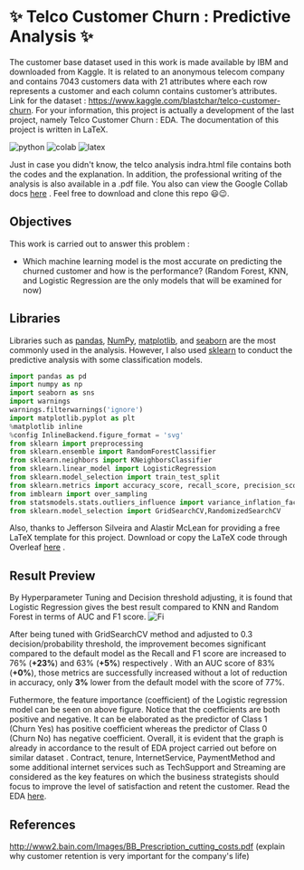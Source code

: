 # ✨ Telco Customer Churn : Predictive Analysis ✨ 
The customer base dataset used in this work is made available by IBM and downloaded from Kaggle. It is related to an anonymous telecom company and contains 7043 customers data with 21 attributes where each row represents a customer and each column contains customer’s attributes. Link for the dataset : https://www.kaggle.com/blastchar/telco-customer-churn. For your information, this project is actually a development of the last project, namely Telco Customer Churn : EDA. The documentation of this project is written in LaTeX.

![python](https://img.shields.io/badge/Python-3776AB?style=for-the-badge&logo=python&logoColor=white)
![colab](https://img.shields.io/badge/Colab-F9AB00?style=for-the-badge&logo=googlecolab&color=525252)
![latex](https://img.shields.io/badge/LaTeX-47A141?style=for-the-badge&logo=LaTeX&logoColor=white)

Just in case you didn't know, the telco analysis indra.html file contains both the codes and the explanation. In addition, the professional writing of the analysis is also available in a .pdf file. You also can view the Google Collab docs [here](https://colab.research.google.com/drive/1_DIwM4A7kMZOEInNVh2GWwKaJ5IhoBFT#scrollTo=bNXeBG2UykdD) . Feel free to download and clone this repo 😃😉.

## Objectives 
This work is carried out to answer this problem :

- Which machine learning model is the most accurate on predicting the churned customer and how is the performance? (Random Forest, KNN, and Logistic Regression are the only models that will be examined for now)

## Libraries
Libraries such as [pandas](https://pandas.pydata.org/), [NumPy](https://numpy.org/), [matplotlib](https://matplotlib.org/), and [seaborn](https://seaborn.pydata.org/) are the most commonly used in the analysis. However, I also used [sklearn](https://scikit-learn.org/stable/) to conduct the predictive analysis with some classification models.
```python
import pandas as pd
import numpy as np
import seaborn as sns
import warnings
warnings.filterwarnings('ignore')
import matplotlib.pyplot as plt
%matplotlib inline
%config InlineBackend.figure_format = 'svg'
from sklearn import preprocessing
from sklearn.ensemble import RandomForestClassifier
from sklearn.neighbors import KNeighborsClassifier
from sklearn.linear_model import LogisticRegression
from sklearn.model_selection import train_test_split
from sklearn.metrics import accuracy_score, recall_score, precision_score, confusion_matrix, roc_auc_score, classification_report,f1_score,precision_recall_curve,roc_curve
from imblearn import over_sampling
from statsmodels.stats.outliers_influence import variance_inflation_factor
from sklearn.model_selection import GridSearchCV,RandomizedSearchCV
```
Also, thanks to Jefferson Silveira and Alastir McLean for providing a free LaTeX template for this project. Download or copy the LaTeX code through Overleaf [here](https://www.overleaf.com/project/61a734eae015a6257592d565) .
## Result Preview
By Hyperparameter Tuning and Decision threshold adjusting, it is found that Logistic Regression gives the best result compared to KNN and Random Forest in terms of AUC and F1 score.
![Fi](https://user-images.githubusercontent.com/92590596/156796504-440be765-e057-48a9-b559-ca07f7849550.jpg)

After being tuned with GridSearchCV method and adjusted to 0.3 decision/probability threshold, the improvement becomes significant compared to the default model as the Recall and F1 score are increased to 76\% (**+23\%**) and 63\% (**+5\%**) respectively . With an AUC score of 83\% (**+0\%**), those metrics are successfully increased without a lot of reduction in accuracy, only **3\%** lower from the default model with the score of 77\%.

Futhermore, the feature importance (coefficient) of the Logistic regression model can be seen on above figure. Notice that the coefficients are both positive and negative. It can be elaborated as the predictor of Class 1 (Churn Yes) has positive coefficient whereas the predictor of Class 0 (Churn No) has negative coefficient. Overall, it is evident that the graph  is already in accordance to the result of EDA project carried out before on similar dataset . Contract, tenure, InternetService, PaymentMethod and some additional internet services such as TechSupport and Streaming are considered as the key features on which the business strategists should focus to improve the level of satisfaction and retent the customer. Read the EDA [here](https://github.com/indrayantom/telco_custmer_dea).

## References
http://www2.bain.com/Images/BB_Prescription_cutting_costs.pdf (explain why customer retention is very important for the company's life)

